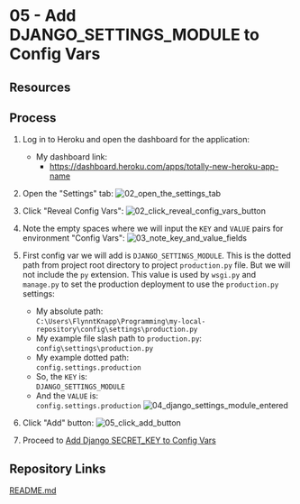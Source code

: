 # 05 - Add DJANGO_SETTINGS_MODULE to Config Vars

## Resources

## Process

1. Log in to Heroku and open the dashboard for the application:
    * My dashboard link:
        * <https://dashboard.heroku.com/apps/totally-new-heroku-app-name>

1. Open the "Settings" tab:
![02_open_the_settings_tab](https://user-images.githubusercontent.com/47562501/207200024-a64261db-6def-47a9-aa7d-8a3dec7ffe3c.png)

1. Click "Reveal Config Vars":
![02_click_reveal_config_vars_button](https://user-images.githubusercontent.com/47562501/174794919-a0037f90-da9d-4878-8f5a-a1191d084f8c.png)

1. Note the empty spaces where we will input the `KEY` and `VALUE` pairs for environment "Config Vars":
![03_note_key_and_value_fields](https://user-images.githubusercontent.com/47562501/174794940-3e288522-39f5-4ca7-8b01-afaa5ef3312a.png)

1. First config var we will add is `DJANGO_SETTINGS_MODULE`. This is the dotted path from project root directory to project `production.py` file. But we will not include the `py` extension. This value is used by `wsgi.py` and `manage.py` to set the production deployment to use the `production.py` settings:
    * My absolute path:  
    `C:\Users\FlynntKnapp\Programming\my-local-repository\config\settings\production.py`
    * My example file slash path to `production.py`:  
    `config\settings\production.py`
    * My example dotted path:  
    `config.settings.production`
    * So, the `KEY` is:  
    `DJANGO_SETTINGS_MODULE`
    * And the `VALUE` is:  
    `config.settings.production`
![04_django_settings_module_entered](https://user-images.githubusercontent.com/47562501/174794977-931e5f9f-9c5d-4097-ab33-881184de6d9d.png)

1. Click "Add" button:
![05_click_add_button](https://user-images.githubusercontent.com/47562501/174795002-59dafe00-8764-49e8-8607-2fcabc7e33e2.png)

1. Proceed to [Add Django SECRET_KEY to Config Vars](06_add_secret_key_to_config_vars.md)

## Repository Links

[README.md](../README.md)
